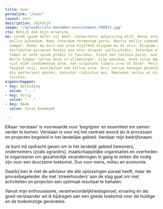 ```yaml
---
title: Over
permalink: "/over"
layout: over
description: sdjhdsjh
image: "/uploads/cold-december-environment-760971.jpg"
cta: Bekijk ook mijn ervaring.
me: Lorem ipsum dolor sit amet, consectetur adipiscing elit. Donec ornare dui in lectus
  mollis bibendum. Nunc interdum fermentum porta. Mauris mollis commodo libero sed
  semper. Donec eu arcu non urna eleifend aliquam eu eu arcu. Aliquam erat volutpat.
  Vestibulum accumsan turpis non eros aliquet sollicitudin. Interdum et malesuada
  fames ac ante ipsum primis in faucibus. Fusce non lacinia purus, non volutpat tellus.
  Nulla tempor rutrum enim in ullamcorper. Cras maximus, eros vitae maximus semper,
  nisl nibh condimentum ante, non vulputate libero urna ut dolor. Pellentesque quis
  feugiat nisi. Vestibulum sed tellus urna. Orci varius natoque penatibus et magnis
  dis parturient montes, nascetur ridiculus mus. Maecenas varius at nisi tincidunt
  lacinia.
eigenschappen:
- key: Opleiding
  value: "..."
- key: Vorig
  value: "..."
- key: Naam
  value: Ienze Koekkoek

---
```

Elkaar ‘verstaan’ is voorwaarde  voor ‘begrijpen’ en essentieel om samen verder te komen. Verstaan is voor mij het centrale woord als ik processen en projecten begeleid in het landelijke gebied. Vandaar mijn bedrijfsnaam. 

Je kunt mij opdracht geven om in het landelijk gebied  bewoners, ondernemers (zoals agrariërs), maatschappelijke organisaties en overheden te organiseren om gezamenlijk veranderingen in gang te zetten die nodig zijn voor een duurzame toekomst. Dus voor mens, milieu en economie.

Daarbij ben ik niet de adviseur die alle oplossingen paraat  heeft, maar de procesbegeleider die met ‘streekhouders’ aan de slag gaat om met activiteiten en projecten een optimaal resultaat te behalen.

Vanuit mijn enthousiasme, verantwoordelijkheidsgevoel, ervaring én als goed verstaander wil ik bijdragen aan een goede toekomst voor de huidige en de toekomstige generaties.